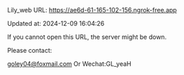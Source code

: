Lily_web URL: https://ae6d-61-165-102-156.ngrok-free.app

Updated at: 2024-12-09 16:04:26

If you cannot open this URL, the server might be down.

Please contact: 

goley04@foxmail.com Or Wechat:GL_yeaH